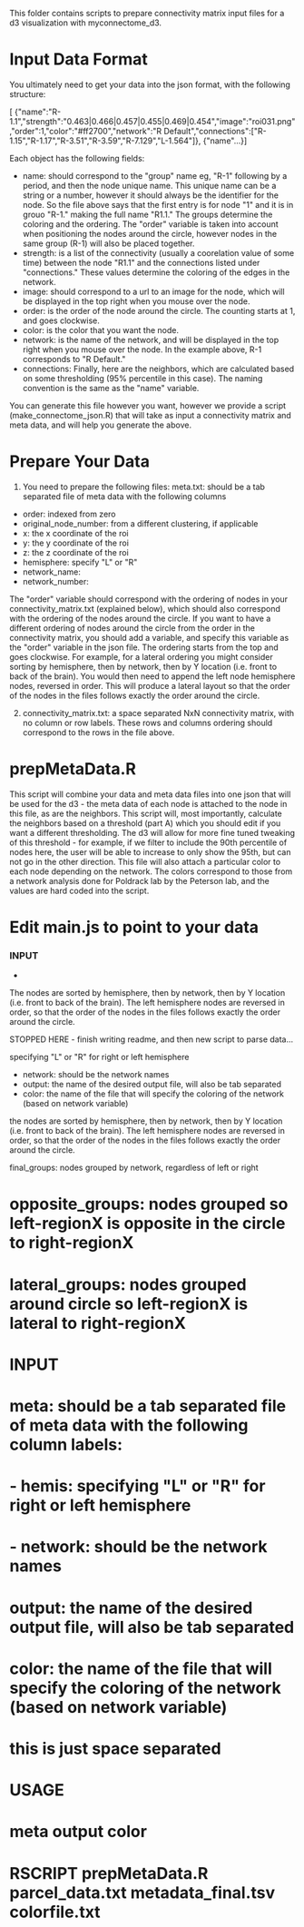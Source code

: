 This folder contains scripts to prepare connectivity matrix input files for a d3 visualization with myconnectome_d3.

# Input Data Format
You ultimately need to get your data into the json format, with the following structure:

[
{"name":"R-1.1","strength":"0.463|0.466|0.457|0.455|0.469|0.454","image":"roi031.png","order":1,"color":"#ff2700","network":"R Default","connections":["R-1.15","R-1.17","R-3.51","R-3.59","R-7.129","L-1.564"]},
{"name"...}]

Each object has the following fields:
 - name: should correspond to the "group" name eg, "R-1" following by a period, and then the node unique name.  This unique name can be a string or a number, however it should always be the identifier for the node.  So the file above says that the first entry is for node "1" and it is in grouo "R-1." making the full name "R1.1."  The groups determine the coloring and the ordering.  The "order" variable is taken into account when positioning the nodes around the circle, however nodes in the same group (R-1) will also be placed together.
 - strength: is a list of the connectivity (usually a coorelation value of some time) between the node "R1.1" and the connections listed under "connections." These values determine the coloring of the edges in the network.
 - image: should correspond to a url to an image for the node, which will be displayed in the top right when you mouse over the node.
 - order: is the order of the node around the circle.  The counting starts at 1, and goes clockwise.
 - color: is the color that you want the node.
 - network: is the name of the network, and will be displayed in the top right when you mouse over the node.  In the example above, R-1 corresponds to "R Default."
 - connections: Finally, here are the neighbors, which are calculated based on some thresholding (95% percentile in this case).  The naming convention is the same as the "name" variable.

You can generate this file however you want, however we provide a script (make_connectome_json.R) that will take as input a connectivity matrix and meta data, and will help you generate the above.

# Prepare Your Data
1. You need to prepare the following files:
meta.txt: should be a tab separated file of meta data with the following columns
  - order: indexed from zero
  - original_node_number: from a different clustering, if applicable
  - x: the x coordinate of the roi
  - y: the y coordinate of the roi
  - z: the z coordinate of the roi
  - hemisphere: specify "L" or "R"
  - network_name:
  - network_number:

The "order" variable should correspond with the ordering of nodes in your connectivity_matrix.txt (explained below), which should also correspond with the ordering of the nodes around the circle.  If you want to have a different ordering of nodes around the circle from the order in the connectivity matrix, you should add a variable, and specify this variable as the "order" variable in the json file.  The ordering starts from the top and goes clockwise.  For example, for a lateral ordering you might consider sorting by hemisphere, then by network, then by Y location (i.e. front to back of the brain). You would then need to append the left node hemisphere nodes, reversed in order.  This will produce a lateral layout so that the order of the nodes in the files follows exactly the order around the circle.

2. connectivity_matrix.txt: a space separated NxN connectivity matrix, with no column or row labels.  These rows and columns ordering should correspond to the rows in the file above.

# prepMetaData.R
This script will combine your data and meta data files into one json that will be used for the d3 - the meta data of each node is attached to the node in this file, as are the neighbors.  This script will, most importantly, calculate the neighbors based on a threshold (part A) which you should edit if you want a different thresholding.  The d3 will allow for more fine tuned tweaking of this threshold - for example, if we filter to include the 90th percentile of nodes here, the user will be able to increase to only show the 95th, but can not go in the other direction. This file will also attach a particular color to each node depending on the network.  The colors correspond to those from a network analysis done for Poldrack lab by the Peterson lab, and the values are hard coded into the script.



# Edit main.js to point to your data


### INPUT
 - 
The nodes are sorted by hemisphere, then by network, then by Y location (i.e. front to back of the brain). The left hemisphere nodes are reversed in order, so that the order of the nodes in the files follows exactly the order around the circle.

STOPPED HERE - finish writing readme, and then new script to parse data...

specifying "L" or "R" for right or left hemisphere
  - network: should be the network names
  - output: the name of the desired output file, will also be tab separated
  - color: the name of the file that will specify the coloring of the network (based on network variable)


the nodes are sorted by hemisphere, then by network, then by Y location (i.e. front to back of the brain). The left hemisphere nodes are reversed in order, so that the order of the nodes in the files follows exactly the order around the circle.


final_groups: nodes grouped by network, regardless of left or right
# opposite_groups: nodes grouped so left-regionX is opposite in the circle to right-regionX
# lateral_groups: nodes grouped around circle so left-regionX is lateral to right-regionX
#
# INPUT
# meta: should be a tab separated file of meta data with the following column labels:
#   - hemis: specifying "L" or "R" for right or left hemisphere
#   - network: should be the network names
# output: the name of the desired output file, will also be tab separated
# color: the name of the file that will specify the coloring of the network (based on network variable)
#        this is just space separated
# USAGE
#                        meta            output             color
# RSCRIPT prepMetaData.R parcel_data.txt metadata_final.tsv colorfile.txt

